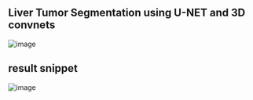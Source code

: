 ## Liver Tumor Segmentation using U-NET and 3D convnets

![image](https://github.com/user-attachments/assets/1a4a816b-1160-4d5e-9537-33582b1e30f4)










## result snippet

![image](https://github.com/user-attachments/assets/16ed823e-3e94-44f0-8c97-1c61dc943b4a)


